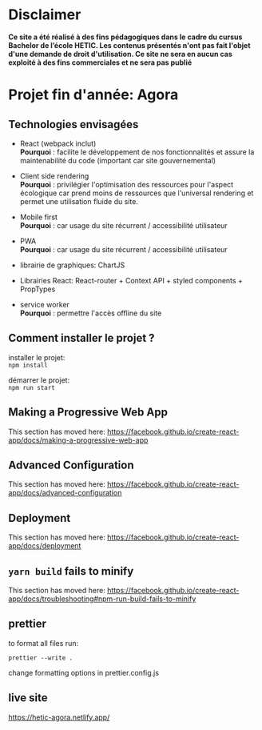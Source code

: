 # Disclaimer

**Ce site a été réalisé à des fins pédagogiques dans le cadre du cursus Bachelor de l’école HETIC. Les contenus présentés n'ont pas fait l'objet d'une demande de droit d'utilisation. Ce site ne sera en aucun cas exploité à des fins commerciales et ne sera pas publié**

# Projet fin d'année: Agora

## Technologies envisagées

- React (webpack inclut)  
  **Pourquoi** : facilite le développement de nos fonctionnalités et assure la maintenabilité du code (important car site gouvernemental)

- Client side rendering  
  **Pourquoi** : privilégier l'optimisation des ressources pour l'aspect écologique car prend moins de ressources que l'universal rendering et permet une utilisation fluide du site.

- Mobile first  
  **Pourquoi** : car usage du site récurrent / accessibilité utilisateur

- PWA  
  **Pourquoi** : car usage du site récurrent / accessibilité utilisateur

- librairie de graphiques: ChartJS

- Librairies React: React-router + Context API + styled components + PropTypes

- service worker  
  **Pourquoi** : permettre l'accès offline du site

## Comment installer le projet ?

installer le projet:  
`npm install`

démarrer le projet:  
`npm run start`

## Making a Progressive Web App

This section has moved here: https://facebook.github.io/create-react-app/docs/making-a-progressive-web-app

## Advanced Configuration

This section has moved here: https://facebook.github.io/create-react-app/docs/advanced-configuration

## Deployment

This section has moved here: https://facebook.github.io/create-react-app/docs/deployment

## `yarn build` fails to minify

This section has moved here: https://facebook.github.io/create-react-app/docs/troubleshooting#npm-run-build-fails-to-minify

## prettier

to format all files run:

`prettier --write .`

change formatting options in prettier.config.js

## live site

https://hetic-agora.netlify.app/
